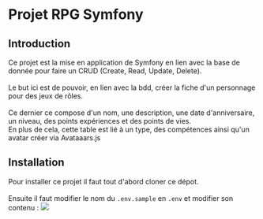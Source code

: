 <h1>Projet RPG Symfony</h1>

<h2>Introduction</h2>

<p>Ce projet est la mise en application de Symfony en lien avec la base de donnée pour faire un CRUD (Create, Read, Update, Delete).
<br><br>
Le but ici est de pouvoir, en lien avec la bdd, créer la fiche d'un personnage pour des jeux de rôles.
<br><br>
Ce dernier ce compose d'un nom, une description, une date d'anniversaire, un niveau, des points expériences et des points de vies.<br>
En plus de cela, cette table est lié à un type, des compétences ainsi qu'un avatar créer via Avataaars.js
</p>


<h2>Installation</h2>

<p>Pour installer ce projet il faut tout d'abord cloner ce dépot.
<br><br>
Ensuite il faut modifier le nom du <code>.env.sample</code> en <code>.env</code> et modifier son contenu : <img src="BBD-env.png"></img>
</p>